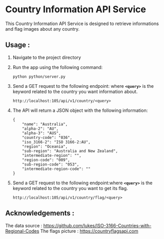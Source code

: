 # **Country Information API Service**

This Country Information API Service is designed to retrieve informations and flag images about any country.

## **Usage :**

1. Navigate to the project directory
2. Run the app using the following command:
    
    ```
    python python/server.py
    ```
    
3. Send a GET request to the following endpoint: where **`<query>`** is the keyword related to the country you want information about.
    
    ```
    http://localhost:105/api/v1/country/<query>
    ```
    
4. The API will return a JSON object with the following information:
    
    ```
   {
        "name": "Australia",
        "alpha-2": "AU",
        "alpha-3": "AUS",
        "country-code": "036",
        "iso_3166-2": "ISO 3166-2:AU",
        "region": "Oceania",
        "sub-region": "Australia and New Zealand",
        "intermediate-region": "",
        "region-code": "009",
        "sub-region-code": "053",
        "intermediate-region-code": ""
    }
    ```
    
5. Send a GET request to the following endpoint:where **`<query>`** is the keyword related to the country you want to get its flag.
    
    ```
    http://localhost:105/api/v1/country/flag/<query>
    ```
    

## **Acknowledgements :**
The data source : https://github.com/lukes/ISO-3166-Countries-with-Regional-Codes
The flags picture : https://countryflagsapi.com 
